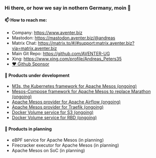 ### Hi there, or how we say in nothern Germany, moin 👋

#### 📫 How to reach me:
  - Company: https://www.aventer.biz
  - Mastodon: https://mastodon.aventer.biz/@andreas  
  - Matrix Chat: https://matrix.to/#/#support:matrix.aventer.biz?via=matrix.aventer.biz
  - Main Git Repo: https://github.com/AVENTER-UG
  - Xing: https://www.xing.com/profile/Andreas_Peters35
- [:heart: Github Sponsor](https://github.com/sponsors/AVENTER-UG)

#### 🔭 Products under development 

- [M3s, the Kubernetes framework for Apache Mesos  (ongoing)](https://www.aventer.biz/products/m3s/)
- [Mesos-Compose framework for Apache Mesos to replace Marathon (ongoing)](https://www.aventer.biz/products/mesos-compose/)
- [Apache Mesos provider for Apache Airflow (ongoing)](https://www.aventer.biz/products/apache-airflow/)
- [Apache Mesos provider for Traefik (ongoing)](https://www.aventer.biz/products/traefik/)
- [Docker Volume service for S3 (ongoing)](https://www.aventer.biz/products/docker-volume-s3/)
- [Docker Volume service for RBD (ongoing)](https://www.aventer.biz/products/docker-volume-rdb/)

#### 🌱 Products in planning

- eBPF service for Apache Mesos (in planning)
- Firecracker executor for Apache Mesos (in planning)
- Apache Mesos on SoC (in planning)


<!--
**andreaspeters/andreaspeters** is a ✨ _special_ ✨ repository because its `README.md` (this file) appears on your GitHub profile.

Here are some ideas to get you started:

- 🔭 I’m currently working on ...
- 🌱 I’m currently learning ...
- 👯 I’m looking to collaborate on ...
- 🤔 I’m looking for help with ...
- 💬 Ask me about ...
- 📫 How to reach me: ...
- 😄 Pronouns: ...
- ⚡ Fun fact: ...
-->
